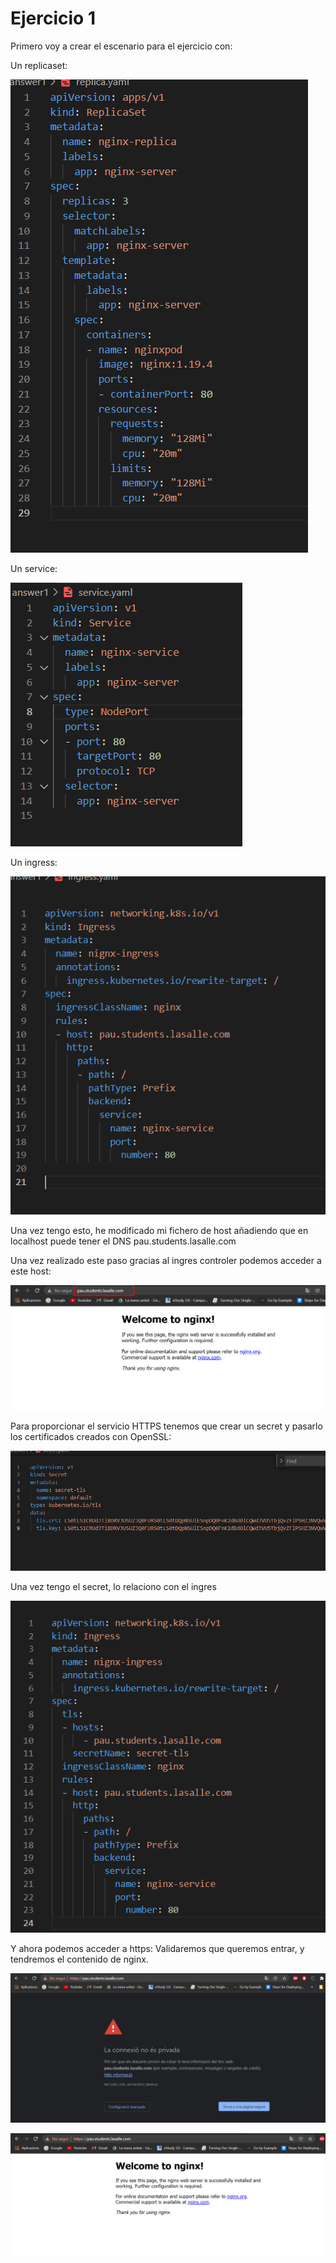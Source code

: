 # Ejercicio 1

Primero voy a crear el escenario para el ejercicio con:

Un replicaset:

![title](../images/hw1/replica.png)

Un service:

![title](../images/hw1/service.png)

Un ingress:

![title](../images/hw1/ingress.png)

Una vez tengo esto, he modificado mi fichero de host añadiendo que en localhost puede tener el DNS pau.students.lasalle.com

Una vez realizado este paso gracias al ingres controler podemos acceder a este host:

![title](../images/hw1/dns.png)

Para proporcionar el servicio HTTPS tenemos que crear un secret y pasarlo los certificados creados con OpenSSL:

![title](../images/hw1/secret.png)

Una vez tengo el secret, lo relaciono con el ingres

![title](../images/hw1/newingress.png)

Y ahora podemos acceder a https:
Validaremos que queremos entrar, y tendremos el contenido de nginx.

![title](../images/hw1/nosegura.png)

![title](../images/hw1/nginx.png)









